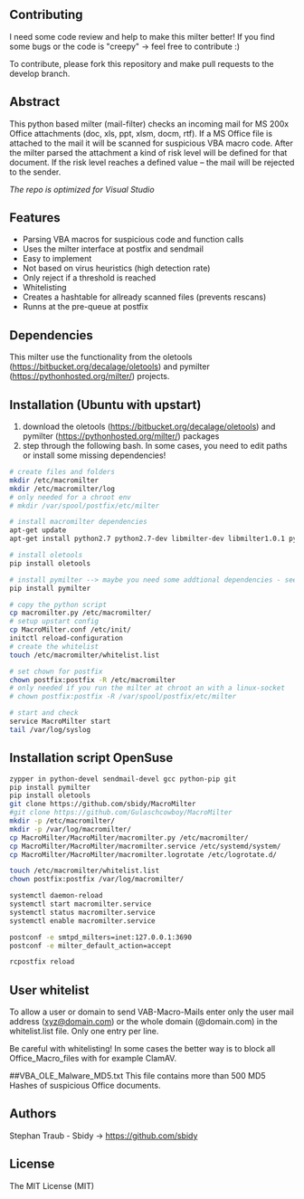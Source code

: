 ## Contributing
I need some code review and help to make this milter better! If you find some bugs or the code is "creepy" -> feel free to contribute :)

To contribute, please fork this repository and make pull requests to the develop branch.
## Abstract
This python based milter (mail-filter) checks an incoming mail for MS 200x Office attachments (doc, xls, ppt, xlsm, docm, rtf). If a MS Office file is attached to the mail it will be scanned for suspicious VBA macro code. After the milter parsed the attachment a kind of risk level will be defined for that document. If the risk level reaches a defined value – the mail will be rejected to the sender.

*The repo is optimized for Visual Studio*
## Features
* Parsing VBA macros for suspicious code and function calls
* Uses the milter interface at postfix and sendmail
* Easy to implement
* Not based on virus heuristics (high detection rate)
* Only reject if a threshold is reached
* Whitelisting
* Creates a hashtable for allready scanned files (prevents rescans)
* Runns at the pre-queue at postfix

## Dependencies
This milter use the functionality from the oletools (https://bitbucket.org/decalage/oletools) and pymilter (https://pythonhosted.org/milter/) projects.

## Installation (Ubuntu with upstart)
1. download the oletools (https://bitbucket.org/decalage/oletools) and pymilter (https://pythonhosted.org/milter/) packages
2. step through the following bash. In some cases, you need to edit paths or install some missing dependencies!
```bash
# create files and folders
mkdir /etc/macromilter
mkdir /etc/macromilter/log
# only needed for a chroot env
# mkdir /var/spool/postfix/etc/milter

# install macromilter dependencies
apt-get update
apt-get install python2.7 python2.7-dev libmilter-dev libmilter1.0.1 python-pip

# install oletools
pip install oletools

# install pymilter --> maybe you need some addtional dependencies - see doc
pip install pymilter

# copy the python script
cp macromilter.py /etc/macromilter/
# setup upstart config
cp MacroMilter.conf /etc/init/
initctl reload-configuration
# create the whitelist
touch /etc/macromilter/whitelist.list

# set chown for postfix
chown postfix:postfix -R /etc/macromilter
# only needed if you run the milter at chroot an with a linux-socket
# chown postfix:postfix -R /var/spool/postfix/etc/milter 

# start and check
service MacroMilter start
tail /var/log/syslog
```
## Installation script OpenSuse
```bash
zypper in python-devel sendmail-devel gcc python-pip git
pip install pymilter
pip install oletools
git clone https://github.com/sbidy/MacroMilter
#git clone https://github.com/Gulaschcowboy/MacroMilter
mkdir -p /etc/macromilter/
mkdir -p /var/log/macromilter/
cp MacroMilter/MacroMilter/macromilter.py /etc/macromilter/
cp MacroMilter/MacroMilter/macromilter.service /etc/systemd/system/
cp MacroMilter/MacroMilter/macromilter.logrotate /etc/logrotate.d/

touch /etc/macromilter/whitelist.list
chown postfix:postfix /var/log/macromilter/

systemctl daemon-reload
systemctl start macromilter.service
systemctl status macromilter.service
systemctl enable macromilter.service

postconf -e smtpd_milters=inet:127.0.0.1:3690
postconf -e milter_default_action=accept

rcpostfix reload
```
## User whitelist
To allow a user or domain to send VAB-Macro-Mails enter only the user mail address (xyz@domain.com) or the whole domain (@domain.com) in the whitelist.list file. Only one entry per line.

Be careful with whitelisting! In some cases the better way is to block all Office_Macro_files with for example ClamAV.

##VBA_OLE_Malware_MD5.txt
This file contains more than 500 MD5 Hashes of suspicious Office documents.

## Authors
Stephan Traub - Sbidy -> https://github.com/sbidy

## License
The MIT License (MIT)

